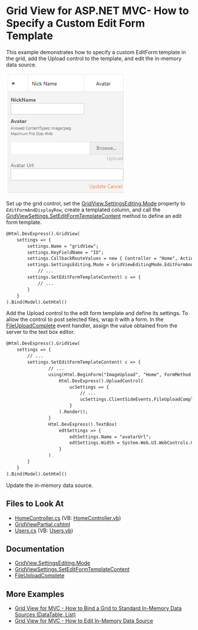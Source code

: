
# Grid View for ASP.NET MVC- How to Specify a Custom Edit Form Template

This example demonstrates how to specify a custom EditForm template in the grid, add the Upload control to the template, and edit the in-memory data source.

![Grid View for MVC - CustomEditFormTemplate](images/CustomEditFormTemplate.png)

Set up the grid control, set the [GridView.SettingsEditing.Mode](https://docs.devexpress.com/AspNet/DevExpress.Web.ASPxGridViewEditingSettings.Mode) property to `EditFormAndDisplayRow`, create a templated column, and call the [GridViewSettings.SetEditFormTemplateContent](http://documentation.devexpress.com/#AspNet/DevExpressWebMvcGridViewSettings_SetEditFormTemplateContenttopic) method to define an edit form template.

```xml
@Html.DevExpress().GridView(
    settings => {
        settings.Name = "gridView";
        settings.KeyFieldName = "ID";
        settings.CallbackRouteValues = new { Controller = "Home", Action = "GridViewPartial" };
        settings.SettingsEditing.Mode = GridViewEditingMode.EditFormAndDisplayRow;
            // ...
        settings.SetEditFormTemplateContent( c => {
            // ...
        }
    }
).Bind(Model).GetHtml()
```

Add the Upload control to the edit form template and define its settings. To allow the control to post selected files, wrap it with a form. In the [FileUploadComplete](https://docs.devexpress.com/AspNet/js-ASPxClientUploadControl.FileUploadComplete) event handler, assign the value obtained from the server to the text box editor.

```xml
@Html.DevExpress().GridView(
    settings => {
        // ...
        settings.SetEditFormTemplateContent( c => {
                // ...
                using(Html.BeginForm("ImageUpload", "Home", FormMethod.Post)) {
                    Html.DevExpress().UploadControl(
                        ucSettings => {
                            // ...
                            ucSettings.ClientSideEvents.FileUploadComplete = "function(s, e) { if(e.isValid) { avatarUrl.SetValue(e.callbackData) } }";
                        }
                    ).Render();
                }
                Html.DevExpress().TextBox(
                    edtSettings => {
                        edtSettings.Name = "avatarUrl";
                        edtSettings.Width = System.Web.UI.WebControls.Unit.Percentage(100);
                    }
                )
        }
    }
).Bind(Model).GetHtml()
```

Update the in-memory data source. 


## Files to Look At

* [HomeController.cs](./CS/Sample/Controllers/HomeController.cs) (VB: [HomeController.vb](./VB/Sample/Controllers/HomeController.vb))
* [GridViewPartial.cshtml](./CS/Sample/Views/Home/GridViewPartial.cshtml)
* [Users.cs](./CS/Sample/Models/Users.cs) (VB: [Users.vb](./VB/Sample/Models/Users.vb))

## Documentation

- [GridView.SettingsEditing.Mode](https://docs.devexpress.com/AspNet/DevExpress.Web.ASPxGridViewEditingSettings.Mode)
- [GridViewSettings.SetEditFormTemplateContent](http://documentation.devexpress.com/#AspNet/DevExpressWebMvcGridViewSettings_SetEditFormTemplateContenttopic)
- [FileUploadComplete](https://docs.devexpress.com/AspNet/js-ASPxClientUploadControl.FileUploadComplete)

## More Examples

- [Grid View for MVC - How to Bind a Grid to Standard In-Memory Data Sources (DataTable, List)](https://github.com/DevExpress-Examples/mvc-gridview-bind-to-in-memory-data-sources)
- [Grid View for MVC - How to Edit In-Memory Data Source](https://github.com/DevExpress-Examples/gridview-how-to-edit-in-memory-data-source-e3983)
